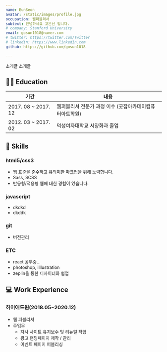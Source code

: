 ```yaml
---
name: EunSeon
avatar: /static/images/profile.jpg
occupation: 웹퍼블리셔
subtext: 안녕하세요 고은선 입니다.
# company: Stanford University
email: gosun1018@naver.com
# twitter: https://twitter.com/Twitter
# linkedin: https://www.linkedin.com
github: https://github.com/gosun1018

---
```


소개글 소개글

👩‍🎓 Education
------
|기간|내용|
|---|----|
|2017. 08 ~ 2017. 12|웹퍼블리셔 전문가 과정 이수 (굿잡아카데미컴퓨터아트학원)|
|2012. 03 ~ 2017. 02|덕성여자대학교 서양화과 졸업|

🔧 Skills
------
### html5/css3
- 웹 표준을 준수하고 유의미한 마크업을 위해 노력합니다.
- Sass, SCSS 
- 반응형/적응형 웹에 대한 경험이 있습니다.

### javascript
- dkdkd
- dkddk

### git
- 버전관리

### ETC
- react 공부중...
- photoshop, illlustration
- zeplin을 통한 디자이너와 협업   

💻 Work Experience
-------
### 하이애드원(2018.05~2020.12)
- 웹 퍼블리셔
- 주업무 
  - 자사 사이트 유지보수 및 리뉴얼 작업
  - 광고 랜딩페이지 제작 / 관리
  - 이벤트 페이지 퍼블리싱

